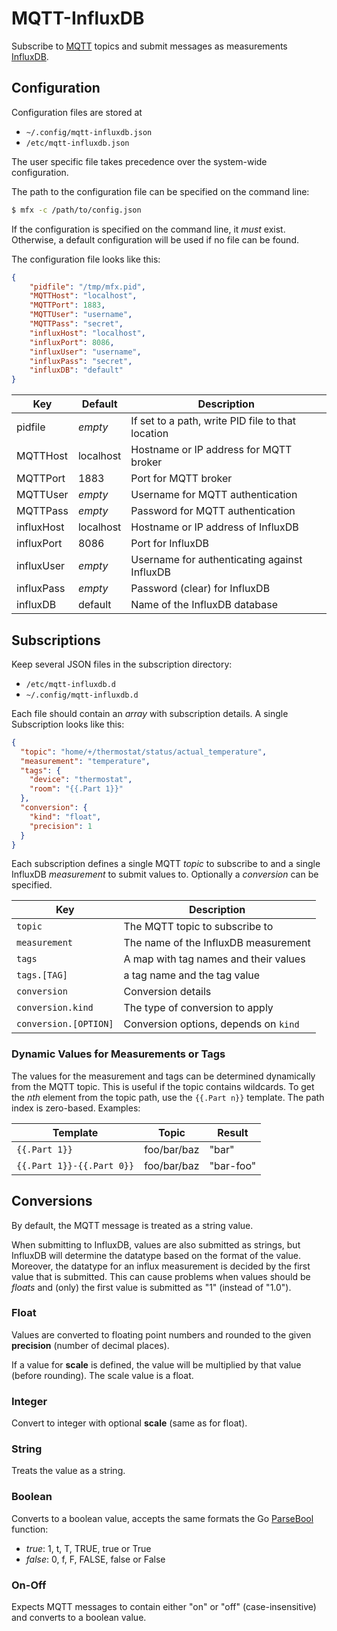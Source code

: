 # MQTT-InfluxDB
Subscribe to [MQTT](https://mqtt.org/) topics
and submit messages as measurements [InfluxDB](https://www.influxdata.com/time-series-platform/influxdb/).

## Configuration
Configuration files are stored at

- `~/.config/mqtt-influxdb.json`
- `/etc/mqtt-influxdb.json`

The user specific file takes precedence over the system-wide configuration.

The path to the configuration file can be specified on the command line:

```sh
$ mfx -c /path/to/config.json
```

If the configuration is specified on the command line, it *must* exist.
Otherwise, a default configuration will be used if no file can be found.

The configuration file looks like this:

```json
{
    "pidfile": "/tmp/mfx.pid",
    "MQTTHost": "localhost",
    "MQTTPort": 1883,
    "MQTTUser": "username",
    "MQTTPass": "secret",
    "influxHost": "localhost",
    "influxPort": 8086,
    "influxUser": "username",
    "influxPass": "secret",
    "influxDB": "default"
}
```

| Key        | Default   | Description                                       |
|------------|-----------|---------------------------------------------------|
| pidfile    | *empty*   | If set to a path, write PID file to that location |
| MQTTHost   | localhost | Hostname or IP address for MQTT broker            |
| MQTTPort   | 1883      | Port for MQTT broker                              |
| MQTTUser   | *empty*   | Username for MQTT authentication                  |
| MQTTPass   | *empty*   | Password for MQTT authentication                  |
| influxHost | localhost | Hostname or IP address of InfluxDB                |
| influxPort | 8086      | Port for InfluxDB                                 |
| influxUser | *empty*   | Username for authenticating against InfluxDB      |
| influxPass | *empty*   | Password (clear) for InfluxDB                     |
| influxDB   | default   | Name of the InfluxDB database                     |

## Subscriptions
Keep several JSON files in the subscription directory:

- `/etc/mqtt-influxdb.d`
- `~/.config/mqtt-influxdb.d`

Each file should contain an *array* with subscription details.
A single Subscription looks like this:

```json
{
  "topic": "home/+/thermostat/status/actual_temperature",
  "measurement": "temperature",
  "tags": {
    "device": "thermostat",
    "room": "{{.Part 1}}"
  },
  "conversion": {
    "kind": "float",
    "precision": 1
  }
}
```

Each subscription defines a single MQTT *topic* to subscribe to and
a single InfluxDB *measurement* to submit values to.
Optionally a *conversion* can be specified.

| Key                   | Description                           |
|-----------------------|---------------------------------------|
| `topic`               | The MQTT topic to subscribe to        |
| `measurement`         | The name of the InfluxDB measurement  |
| `tags`                | A map with tag names and their values |
| `tags.[TAG]`          | a tag name and the tag value          |
| `conversion`          | Conversion details                    |
| `conversion.kind`     | The type of conversion to apply       |
| `conversion.[OPTION]` | Conversion options, depends on `kind` |


### Dynamic Values for Measurements or Tags
The values for the measurement and tags can be determined dynamically from the
MQTT topic. This is useful if the topic contains wildcards.
To get the *nth* element from the topic path, use the `{{.Part n}}` template.
The path index is zero-based.
Examples:

| Template                  | Topic       | Result    |
|---------------------------|-------------|-----------|
| `{{.Part 1}} `            | foo/bar/baz | "bar"     |
| `{{.Part 1}}-{{.Part 0}}` | foo/bar/baz | "bar-foo" |

## Conversions
By default, the MQTT message is treated as a string value.

When submitting to InfluxDB, values are also submitted as strings,
but InfluxDB will determine the datatype based on the format of the value.
Moreover, the datatype for an influx measurement is decided by the first value
that is submitted. This can cause problems when values should be *floats*
and (only) the first value is submitted as "1" (instead of "1.0").

### Float
Values are converted to floating point numbers and rounded to the given
**precision** (number of decimal places).

If a value for **scale** is defined, the value will be multiplied by that value
(before rounding). The scale value is a float.

### Integer
Convert to integer with optional **scale** (same as for float).

### String
Treats the value as a string.

### Boolean
Converts to a boolean value, accepts the same formats the Go
[ParseBool](https://golang.org/pkg/strconv/#ParseBool) function:

- *true*: 1, t, T, TRUE, true or True
- *false*: 0, f, F, FALSE, false or False

### On-Off
Expects MQTT messages to contain either "on" or "off" (case-insensitive)
and converts to a boolean value.
